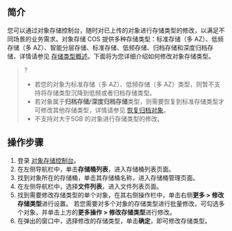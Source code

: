 ## 简介

您可以通过对象存储控制台，随时对已上传的对象进行存储类型的修改，以满足不同场景的业务需求。对象存储 COS 提供多种存储类型：标准存储（多 AZ）、低频存储（多 AZ）、智能分层存储、标准存储、低频存储、归档存储和深度归档存储，详情请参见 [存储类型概述](https://cloud.tencent.com/document/product/436/33417)。下面将为您详细介绍如何修改对象存储类型。

> ?
> - 若您的对象为标准存储（多 AZ）、低频存储（多 AZ）类型，则暂不支持将存储类型沉降到低频或者归档存储类型。
> - 若对象属于**归档存储/深度归档存储**类型，则需要恢复到标准存储类型才可修改其他存储类型，详情请参见 [恢复归档对象](https://cloud.tencent.com/document/product/436/32430)。
> - 不支持对大于5GB 的对象进行存储类型的修改。

## 操作步骤

1. 登录 [对象存储控制台](https://console.cloud.tencent.com/cos5)。
2. 在左侧导航栏中，单击**存储桶列表**，进入存储桶列表页面。
3. 找到对象所在的存储桶，单击其存储桶名称，进入存储桶管理页面。
4. 在左侧导航栏中，选择**文件列表**，进入文件列表页面。
5. 找到需要修改存储类型的单个对象，在其右侧操作栏中，单击右侧**更多 > 修改存储类型**进行设置。
若您需要对多个对象的存储类型进行批量修改，可勾选多个对象，并单击上方的**更多操作 > 修改存储类型**进行修改。
6. 在弹出的窗口中，选择修改的存储类型，单击**确定**，即可修改存储类型。
